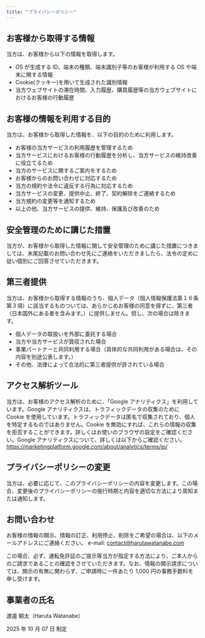```yaml
---
title: "プライバシーポリシー"
---
```


## お客様から取得する情報

当方は、お客様から以下の情報を取得します。

- OS が生成する ID、端末の種類、端末識別子等のお客様が利用する OS や端末に関する情報
- Cookie(クッキー)を用いて生成された識別情報
- 当方ウェブサイトの滞在時間、入力履歴、購買履歴等の当方ウェブサイトにおけるお客様の行動履歴

## お客様の情報を利用する目的

当方は、お客様から取得した情報を、以下の目的のために利用します。

- お客様の当方サービスの利用履歴を管理するため
- 当方サービスにおけるお客様の行動履歴を分析し、当方サービスの維持改善に役立てるため
- 当方のサービスに関するご案内をするため
- お客様からのお問い合わせに対応するため
- 当方の規約や法令に違反する行為に対応するため
- 当方サービスの変更、提供中止、終了、契約解除をご連絡するため
- 当方規約の変更等を通知するため
- 以上の他、当方サービスの提供、維持、保護及び改善のため

## 安全管理のために講じた措置

当方が、お客様から取得した情報に関して安全管理のために講じた措置につきましては、末尾記載のお問い合わせ先にご連絡をいただきましたら、法令の定めに従い個別にご回答させていただきます。

## 第三者提供

当方は、お客様から取得する情報のうち、個人データ（個人情報保護法第１６条第３項）に該当するものついては、あらかじめお客様の同意を得ずに、第三者（日本国外にある者を含みます。）に提供しません。但し、次の場合は除きます。

- 個人データの取扱いを外部に委託する場合
- 当方や当方サービスが買収された場合
- 事業パートナーと共同利用する場合（具体的な共同利用がある場合は、その内容を別途公表します。）
- その他、法律によって合法的に第三者提供が許されている場合

## アクセス解析ツール

当方は、お客様のアクセス解析のために、「Google アナリティクス」を利用しています。Google アナリティクスは、トラフィックデータの収集のために Cookie を使用しています。トラフィックデータは匿名で収集されており、個人を特定するものではありません。Cookie を無効にすれば、これらの情報の収集を拒否することができます。詳しくはお使いのブラウザの設定をご確認ください。Google アナリティクスについて、詳しくは以下からご確認ください。
https://marketingplatform.google.com/about/analytics/terms/jp/

## プライバシーポリシーの変更

当方は、必要に応じて、このプライバシーポリシーの内容を変更します。この場合、変更後のプライバシーポリシーの施行時期と内容を適切な方法により周知または通知します。

## お問い合わせ

お客様の情報の開示、情報の訂正、利用停止、削除をご希望の場合は、以下のメールアドレスにご連絡ください。
e-mail: contact@harutawatanabe.com

この場合、必ず、運転免許証のご提示等当方が指定する方法により、ご本人からのご請求であることの確認をさせていただきます。なお、情報の開示請求については、開示の有無に関わらず、ご申請時に一件あたり 1,000 円の事務手数料を申し受けます。

## 事業者の氏名

渡邉 朝太（Haruta Watanabe）

2025 年 10 月 07 日 制定
